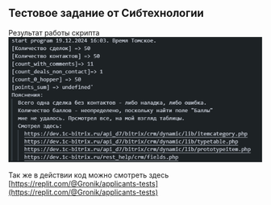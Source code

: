 ## Тестовое задание от Сибтехнологии  
  Результат работы скрипта  
![здесь](result.png)  

Так же в действии код можно смотреть здесь [https://replit.com/@Gronik/applicants-tests](https://replit.com/@Gronik/applicants-tests)
